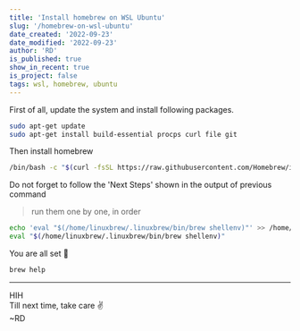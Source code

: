 ```yaml
---
title: 'Install homebrew on WSL Ubuntu'
slug: '/homebrew-on-wsl-ubuntu'
date_created: '2022-09-23'
date_modified: '2022-09-23'
author: 'RD'
is_published: true
show_in_recent: true
is_project: false
tags: wsl, homebrew, ubuntu
---
```



First of all, update the system and install following packages.  
```sh
sudo apt-get update
sudo apt-get install build-essential procps curl file git 
```

Then install homebrew
```sh
/bin/bash -c "$(curl -fsSL https://raw.githubusercontent.com/Homebrew/install/HEAD/install.sh)"
```

Do not forget to follow the 'Next Steps' shown in the output of previous command  
> run them one by one, in order
```sh
echo 'eval "$(/home/linuxbrew/.linuxbrew/bin/brew shellenv)"' >> /home/rd/.zprofile
eval "$(/home/linuxbrew/.linuxbrew/bin/brew shellenv)"
```

You are all set 🚀
```sh
brew help
```

---
HIH  
Till next time, take care ✌  
~RD